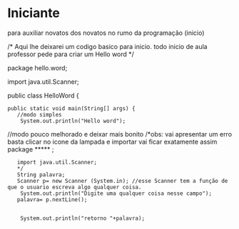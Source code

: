 # Iniciante
para auxiliar novatos dos novatos no rumo da programação (inicio)

/*
Aqui lhe deixarei um codigo basico para inicio.
todo inicio de aula professor pede para criar um Hello word
*/

package hello.word;

import java.util.Scanner;


 
public class HelloWord {

   
    public static void main(String[] args) {
       //modo simples
        System.out.println("Hello word");
        
       
       
//modo pouco melhorado e deixar mais bonito
       /*obs: vai apresentar um erro basta clicar no icone da lampada e importar
      vai ficar exatamente assim 
       package ***** ;

       import java.util.Scanner;
       */
       String palavra;
       Scanner p= new Scanner (System.in); //esse Scanner tem a função de que o usuario escreva algo qualquer coisa.
        System.out.println("Digite uma qualquer coisa nesse campo");
       palavra= p.nextLine();
    
    
        System.out.println("retorno "+palavra);
    
